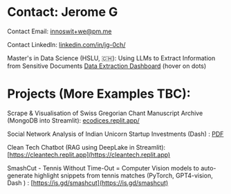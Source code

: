# Contact: Jerome G

Contact Email:   innoswit+we@pm.me

Contact LinkedIn:   [linkedin.com/in/jg-0ch/](https://www.linkedin.com/in/jg-0ch/)

Master's in Data Science (HSLU, 🇨🇭):   Using LLMs to Extract Information from Sensitive Documents    [Data Extraction Dashboard](https://embed-mt--e-dash-wide2rows1.replit.app) (hover on dots)

# Projects (More Examples TBC):

Scrape & Visualisation of Swiss Gregorian Chant Manuscript Archive    (MongoDB into Streamlit):   [ecodices.replit.app/](https://ecodices.replit.app)

Social Network Analysis of Indian Unicorn Startup Investments    (Dash) :   [PDF](https://github.com/inn-0/portfolio/blob/main/The%20Business%20Social%20Networks%20of%20Indian%20Unicorn%20Startups.pdf)

Clean Tech Chatbot   (RAG using DeepLake in Streamlit):   [https://cleantech.replit.app](https://cleantech.replit.app)

SmashCut - Tennis Without Time-Out = Computer Vision models to auto-generate highlight snippets from tennis matches   (PyTorch, GPT4-vision, Dash ) :   [https://is.gd/smashcut](https://is.gd/smashcut)

